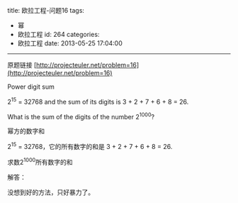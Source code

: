 title: 欧拉工程-问题16
tags:
  - 幂
  - 欧拉工程
id: 264
categories:
  - 欧拉工程
date: 2013-05-25 17:04:00
---

原题链接 [http://projecteuler.net/problem=16](http://projecteuler.net/problem=16)


Power digit sum




2<sup>15</sup> = 32768 and the sum of its digits is 3 + 2 + 7 + 6 + 8 = 26.

What is the sum of the digits of the number 2<sup>1000</sup>?

幂方的数字和

2<sup>15</sup> = 32768，它的所有数字的和是 3 + 2 + 7 + 6 + 8 = 26.

求数2<sup>1000</sup>所有数字的和

解答：

没想到好的方法，只好暴力了。

&nbsp;

